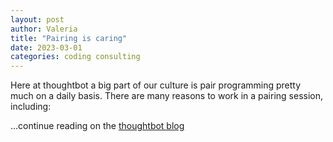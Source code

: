 ```yaml
---
layout: post
author: Valeria
title: "Pairing is caring"
date: 2023-03-01
categories: coding consulting
---
```


Here at thoughtbot a big part of our culture is pair programming pretty much on a daily basis.
There are many reasons to work in a pairing session, including:

...continue reading on the [thoughtbot blog](https://thoughtbot.com/blog/pairing-is-caring)
